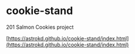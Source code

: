 # cookie-stand
201 Salmon Cookies project

[https://astrokd.github.io/cookie-stand/index.html](https://astrokd.github.io/cookie-stand/index.html)
